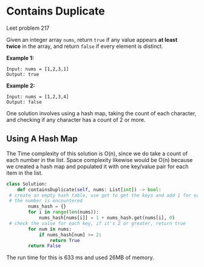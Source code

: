 # Contains Duplicate

Leet problem 217

Given an integer array `nums`, return `true` if any value appears **at least twice** in the array, and return `false` if every element is distinct.

**Example 1:**

```
Input: nums = [1,2,3,1]
Output: true

```

**Example 2:**

```
Input: nums = [1,2,3,4]
Output: false
```

One solution involves using a hash map, taking the count of each character, and checking if any character has a count of 2 or more.

## Using A Hash Map

The Time complexity of this solution is O(n), since we do take a count of each number in the list. Space complexity likewise would be O(n) because we created a hash map and populated it with one key/value pair for each item in the list.

```python
class Solution:
    def containsDuplicate(self, nums: List[int]) -> bool:
 # create an empty hash table, use get to get the keys and add 1 for each time 
 # the number is encountered
        nums_hash = {}
        for i in range(len(nums)):
            nums_hash[nums[i]] = 1 + nums_hash.get(nums[i], 0)
 # check the value for each key, if it's 2 or greater, return true
        for num in nums:
            if nums_hash[num] >= 2:
                return True
        return False
```

The run time for this is 633 ms and used 26MB of memory.


